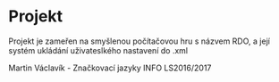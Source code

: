 # Projekt

Projekt je zameřen na smyšlenou počítačovou hru s názvem RDO, a její systém ukládání uživateslkého nastavení do .xml

Martin Václavík - Značkovací jazyky INFO LS2016/2017
